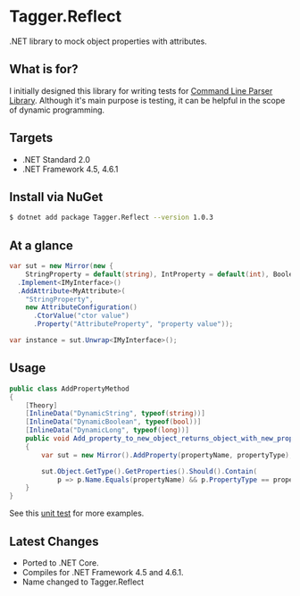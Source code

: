# Tagger.Reflect

.NET library to mock object properties with attributes.

## What is for?

I initially designed this library for writing tests for [Command Line Parser Library](https://github.com/commandlineparser/commandline). Although it's main purpose is testing, it can be helpful in the scope of dynamic programming.

## Targets

- .NET Standard 2.0
- .NET Framework 4.5, 4.6.1

## Install via NuGet

```sh
$ dotnet add package Tagger.Reflect --version 1.0.3
```

## At a glance

```csharp
var sut = new Mirror(new {
	StringProperty = default(string), IntProperty = default(int), BooleanProperty = default(bool) })
  .Implement<IMyInterface>()
  .AddAttribute<MyAttribute>(
    "StringProperty",
    new AttributeConfiguration()
      .CtorValue("ctor value")
      .Property("AttributeProperty", "property value"));

var instance = sut.Unwrap<IMyInterface>();
```

## Usage

```csharp
public class AddPropertyMethod
{
    [Theory]
    [InlineData("DynamicString", typeof(string))]
    [InlineData("DynamicBoolean", typeof(bool))]
    [InlineData("DynamicLong", typeof(long))]
    public void Add_property_to_new_object_returns_object_with_new_property(string propertyName, Type propertyType)
    {
        var sut = new Mirror().AddProperty(propertyName, propertyType);

        sut.Object.GetType().GetProperties().Should().Contain(
            p => p.Name.Equals(propertyName) && p.PropertyType == propertyType);
    }
}
```
See this [unit test](https://github.com/gsscoder/tagger/blob/master/tests/Tagger.Reflect.Tests/Unit/MirrorTests.cs) for more examples.

## Latest Changes

- Ported to .NET Core.
- Compiles for .NET Framework 4.5 and 4.6.1.
- Name changed to Tagger.Reflect